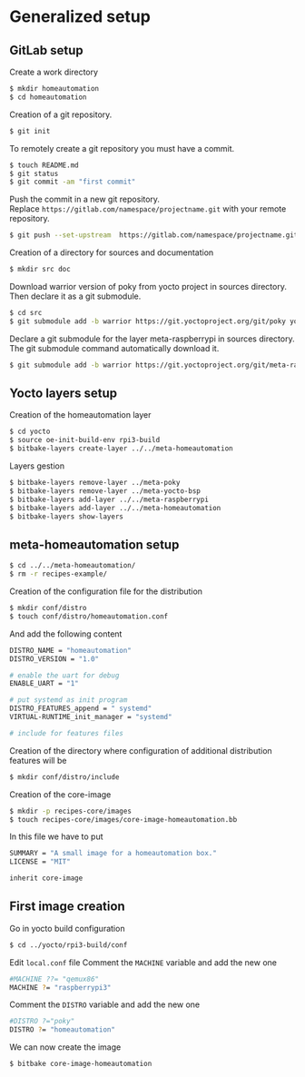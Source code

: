 <!-- realized on 3/12/2019 by MALCOMBRE Nicolas -->

# Generalized setup

## GitLab setup 

Create a work directory
```bash
$ mkdir homeautomation
$ cd homeautomation
```

Creation of a git repository.  
```bash
$ git init
```

To remotely create a git repository you must have a commit.
```bash
$ touch README.md
$ git status
$ git commit -am "first commit"
```

Push the commit in a new git repository.  
Replace `https://gitlab.com/namespace/projectname.git` with your remote repository.
```bash
$ git push --set-upstream  https://gitlab.com/namespace/projectname.git master
```

Creation of a directory for sources and documentation
```bash
$ mkdir src doc
```

Download warrior version of poky from yocto project in sources directory.  
Then declare it as a git submodule.
```bash
$ cd src
$ git submodule add -b warrior https://git.yoctoproject.org/git/poky yocto
```

Declare a git submodule for the layer meta-raspberrypi in sources directory.  
The git submodule command automatically download it.
```bash
$ git submodule add -b warrior https://git.yoctoproject.org/git/meta-raspberrypi
```

## Yocto layers setup

Creation of the homeautomation layer
```bash
$ cd yocto
$ source oe-init-build-env rpi3-build
$ bitbake-layers create-layer ../../meta-homeautomation
```

Layers gestion
```bash
$ bitbake-layers remove-layer ../meta-poky
$ bitbake-layers remove-layer ../meta-yocto-bsp
$ bitbake-layers add-layer ../../meta-raspberrypi
$ bitbake-layers add-layer ../../meta-homeautomation
$ bitbake-layers show-layers
```

## meta-homeautomation setup

```bash
$ cd ../../meta-homeautomation/
$ rm -r recipes-example/
```

Creation of the configuration file for the distribution
```bash
$ mkdir conf/distro
$ touch conf/distro/homeautomation.conf
```

And add the following content
```bash
DISTRO_NAME = "homeautomation"
DISTRO_VERSION = "1.0"

# enable the uart for debug
ENABLE_UART = "1"

# put systemd as init program
DISTRO_FEATURES_append = " systemd"
VIRTUAL-RUNTIME_init_manager = "systemd"

# include for features files 
```

Creation of the directory where configuration of additional distribution features will be
```bash
$ mkdir conf/distro/include
```

Creation of the core-image
```bash
$ mkdir -p recipes-core/images
$ touch recipes-core/images/core-image-homeautomation.bb
```

In this file we have to put
```bash
SUMMARY = "A small image for a homeautomation box."
LICENSE = "MIT"

inherit core-image
```

## First image creation

Go in yocto build configuration 
```bash
$ cd ../yocto/rpi3-build/conf
```

Edit `local.conf` file
Comment the `MACHINE` variable and add the new one 
```bash
#MACHINE ??= "qemux86"
MACHINE ?= "raspberrypi3"
```

Comment the `DISTRO` variable and add the new one
```bash
#DISTRO ?="poky"
DISTRO ?= "homeautomation"
```

We can now create the image
```bash
$ bitbake core-image-homeautomation
```